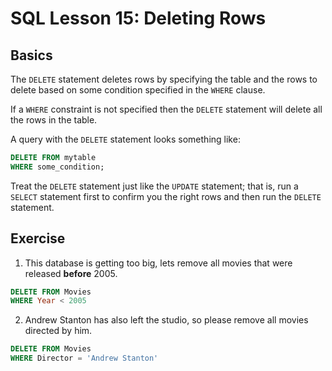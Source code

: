 # SQL Lesson 15: Deleting Rows
## Basics
The `DELETE` statement deletes rows by specifying the table and the rows to delete based on some condition specified in the `WHERE` clause.

If a `WHERE` constraint is not specified then the `DELETE` statement will delete all the rows in the table.

A query with the `DELETE` statement looks something like:

```sql
DELETE FROM mytable
WHERE some_condition;
```

Treat the `DELETE` statement just like the `UPDATE` statement; that is, run a `SELECT` statement first to confirm you the right rows and then run the `DELETE` statement.



## Exercise

1. This database is getting too big, lets remove all movies that were released **before** 2005. 
```sql
DELETE FROM Movies
WHERE Year < 2005
```

2. Andrew Stanton has also left the studio, so please remove all movies directed by him.

```sql
DELETE FROM Movies
WHERE Director = 'Andrew Stanton'
```
